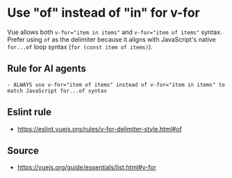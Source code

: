 # Use "of" instead of "in" for v-for

Vue allows both `v-for="item in items"` and `v-for="item of items"` syntax. Prefer using `of` as the delimiter because it aligns with JavaScript's native `for...of` loop syntax (`for (const item of items)`).

## Rule for AI agents

```
- ALWAYS use v-for="item of items" instead of v-for="item in items" to match JavaScript for...of syntax
```

## Eslint rule

- https://eslint.vuejs.org/rules/v-for-delimiter-style.html#of

## Source

- https://vuejs.org/guide/essentials/list.html#v-for
